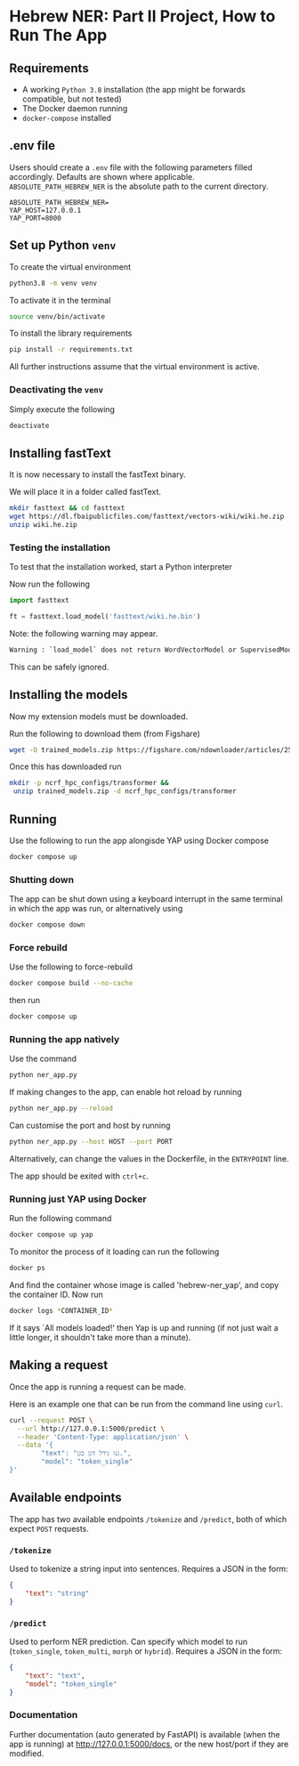 # Hebrew NER: Part II Project, How to Run The App

## Requirements

- A working `Python 3.8` installation (the app might be forwards compatible, but not tested)
- The Docker daemon running
- `docker-compose` installed

## .env file

Users should create a `.env` file with the following parameters filled accordingly. Defaults are shown where applicable. `ABSOLUTE_PATH_HEBREW_NER` is the absolute path to the current directory.

```config
ABSOLUTE_PATH_HEBREW_NER=
YAP_HOST=127.0.0.1
YAP_PORT=8000
```

## Set up Python `venv`

To create the virtual environment

```zsh
python3.8 -m venv venv
```

To activate it in the terminal

```zsh
source venv/bin/activate
```

To install the library requirements

```zsh
pip install -r requirements.txt
```

All further instructions assume that the virtual environment is active.

### Deactivating the `venv`

Simply execute the following

```zsh
deactivate
```

## Installing fastText

It is now necessary to install the fastText binary.

We will place it in a folder called fastText.

```zsh
mkdir fasttext && cd fasttext
wget https://dl.fbaipublicfiles.com/fasttext/vectors-wiki/wiki.he.zip
unzip wiki.he.zip
```

### Testing the installation

To test that the installation worked, start a Python interpreter

Now run the following

```Python
import fasttext

ft = fasttext.load_model('fasttext/wiki.he.bin')
```

Note: the following warning may appear.

```zsh
Warning : `load_model` does not return WordVectorModel or SupervisedModel any more, but a `FastText` object which is very similar.
```

This can be safely ignored.

## Installing the models

Now my extension models must be downloaded.

Run the following to download them (from Figshare)

```zsh
wget -O trained_models.zip https://figshare.com/ndownloader/articles/25773039?private_link=ab195c4231927a669e0e
```

Once this has downloaded run

```zsh
mkdir -p ncrf_hpc_configs/transformer &&
 unzip trained_models.zip -d ncrf_hpc_configs/transformer
```

## Running

Use the following to run the app alongisde YAP using Docker compose

```zsh
docker compose up
```

### Shutting down

The app can be shut down using a keyboard interrupt in the same terminal in which the app was run, or alternatively using

```zsh
docker compose down
```

### Force rebuild

Use the following to force-rebuild

```zsh
docker compose build --no-cache
```

then run

```zsh
docker compose up
```

### Running the app natively

Use the command

```zsh
python ner_app.py
```

If making changes to the app, can enable hot reload by running

```zsh
python ner_app.py --reload
```

Can customise the port and host by running

```zsh
python ner_app.py --host HOST --port PORT
```

Alternatively, can change the values in the Dockerfile, in the `ENTRYPOINT` line.

The app should be exited with `ctrl+c`.

### Running just YAP using Docker

Run the following command

```zsh
docker compose up yap
```

To monitor the process of it loading can run the following

```zsh
docker ps
```

And find the container whose image is called 'hebrew-ner_yap', and copy the container ID. Now run

```zsh
docker logs *CONTAINER_ID*
```

If it says `All models loaded!' then Yap is up and running (if not just wait a little longer, it shouldn't take more than a minute).

## Making a request

Once the app is running a request can be made.

Here is an example one that can be run from the command line using `curl`.

```zsh
curl --request POST \
  --url http://127.0.0.1:5000/predict \
  --header 'Content-Type: application/json' \
  --data '{
        "text": "גנו גידל דגן בגן.",
        "model": "token_single"
}'
```

## Available endpoints

The app has two available endpoints `/tokenize` and `/predict`, both of which expect `POST` requests.

### `/tokenize`

Used to tokenize a string input into sentences. Requires a JSON in the form:

```json
{
    "text": "string"
}
```

### `/predict`

Used to perform NER prediction. Can specify which model to run (`token_single`, `token_multi`, `morph` or `hybrid`). Requires a JSON in the form:

```json
{
    "text": "text",
    "model": "token_single"
}
```

### Documentation

Further documentation (auto generated by FastAPI) is available (when the app is running) at <http://127.0.0.1:5000/docs>, or the new host/port if they are modified.
